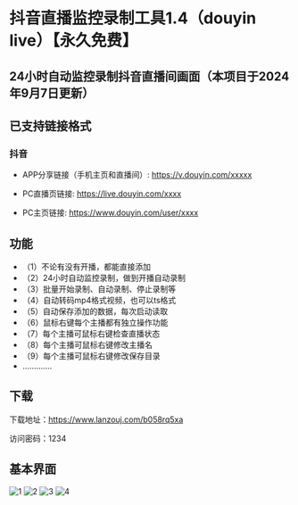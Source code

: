 # 抖音直播监控录制工具1.4（douyin live）【永久免费】

## 24小时自动监控录制抖音直播间画面（本项目于2024年9月7日更新）

## 已支持链接格式

### 抖音

- APP分享链接（手机主页和直播间）: https://v.douyin.com/xxxxx

- PC直播页链接: https://live.douyin.com/xxxx

- PC主页链接: https://www.douyin.com/user/xxxx

## 功能

- （1）不论有没有开播，都能直接添加
- （2）24小时自动监控录制，做到开播自动录制
- （3）批量开始录制、自动录制、停止录制等
- （4）自动转码mp4格式视频，也可以ts格式
- （5）自动保存添加的数据，每次启动读取
- （6）鼠标右键每个主播都有独立操作功能
- （7）每个主播可鼠标右键检查直播状态
- （8）每个主播可鼠标右键修改主播名
- （9）每个主播可鼠标右键修改保存目录
- .............

## 下载

下载地址：https://www.lanzouj.com/b058rq5xa

访问密码：1234

## 基本界面

![1](https://github.com/user-attachments/assets/388e6f82-c6a5-499d-8adc-3aecdef3832d)
![2](https://github.com/user-attachments/assets/315fd7ea-8213-4b25-b5da-35529ce0b8a2)
![3](https://github.com/user-attachments/assets/28fb2d2d-5722-433b-a00d-270ba9c3c775)
![4](https://github.com/user-attachments/assets/29bd037f-4d0a-4e48-a9e5-8abcf5e4d8d6)


